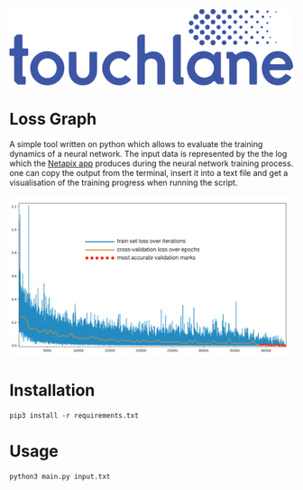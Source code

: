![LOGO](https://github.com/touchlane/NetapixTools/blob/master/Assets/logo.svg)

# Loss Graph
A simple tool written on python which allows to evaluate the training dynamics of a neural network. The input data is represented by the the log which the [Netapix app](https://github.com/touchlane/Netapix) produces during the neural network training process. one can copy the output from the terminal, insert it into a text file and get a visualisation of the training progress when running the script.

![LOSS_GRAPH_EXAMPLE](https://github.com/touchlane/NetapixTools/blob/loss_graph/assets/loss_example.png)

# Installation
```
pip3 install -r requirements.txt
```
# Usage
```
python3 main.py input.txt
```
